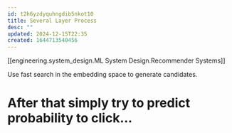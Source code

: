```yaml
---
id: t2h6yzdyquhngdib5nkot10
title: Several Layer Process
desc: ""
updated: 2024-12-15T22:35
created: 1644713540456
---
```

[[engineering.system_design.ML System Design.Recommender Systems]]

Use fast search in the embedding space to generate candidates.

# After that simply try to predict probability to click...


